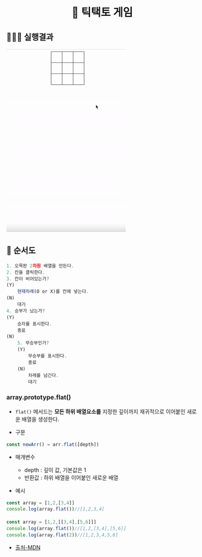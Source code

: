 <h1 align='middle'> 🤖 틱택토 게임</h1>

## 👨🏻‍💻 실행결과

<img src="../images/tictaktoe_play.gif" alt="실행결과">


## 🚦 순서도
```js
1. 오목판 2차원 배열을 만든다.
2. 칸을 클릭한다.
3. 칸이 비어있는가?
(Y)
    현재차례(O or X)를 칸에 넣는다.
(N)
    대기
4. 승부가 났는가?
(Y)
    승자를 표시한다.
    종료
(N)
    5. 무승부인가?
    (Y)
        무승부를 표시한다.
        종료
    (N)
        차례를 넘긴다.
        대기
```

### array.prototype.flat()

- `flat()` 메서드는 **모든 하위 배열요소를** 지정한 깊이까지 재귀적으로 이어붙인 새로운 배열을 생성한다.

- 구문
```js
const newArr() = arr.flat([depth])
```
- 매개변수

    - depth : 깊이 값, 기본값은 1
    - 반환값 : 하위 배열을 이어붙인 새로운 배열
- 예시
```js
const array = [1,2,[3,4]]
console.log(array.flat())//[1,2,3,4]

const array = [1,2,[[3,4],[5,6]]]
console.log(array.flat())//[1,2,[3,4],[5,6]]
console.log(array.flat(2))//[1,2,3,4,5,6]

```

- [출처-MDN](https://developer.mozilla.org/ko/docs/Web/JavaScript/Reference/Global_Objects/Array/flat)